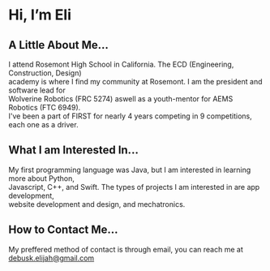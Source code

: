 Hi, I’m Eli
===========

A Little About Me...
--------------------
I attend Rosemont High School in California. The ECD (Engineering, Construction, Design)  
academy is where I find my community at Rosemont. I am the president and software lead for  
Wolverine Robotics (FRC 5274) aswell as a youth-mentor for AEMS Robotics (FTC 6949).  
I've been a part of FIRST for nearly 4 years competing in 9 competitions, each one as a driver.  

What I am Interested In...
--------------------------
My first programming language was Java, but I am interested in learning more about Python,  
Javascript, C++, and Swift. The types of projects I am interested in are app development,  
website development and design, and mechatronics. 

How to Contact Me...
--------------------
My preffered method of contact is through email, you can reach me at debusk.elijah@gmail.com
